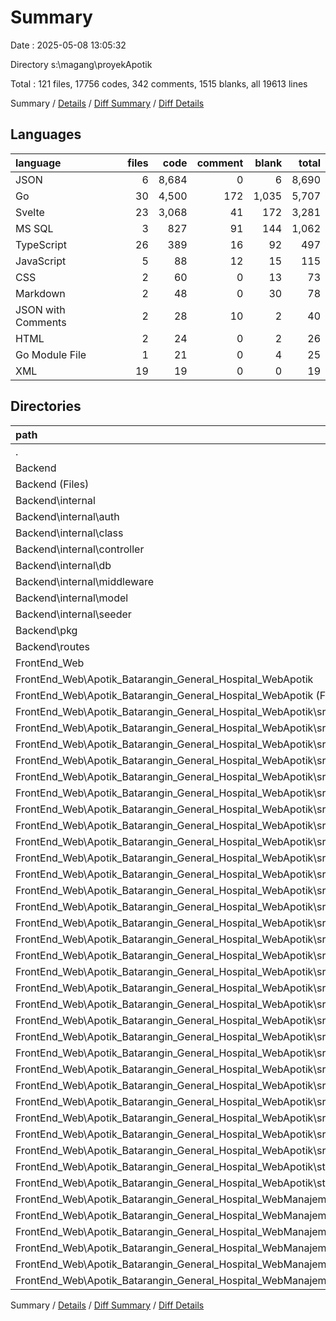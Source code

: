 # Summary

Date : 2025-05-08 13:05:32

Directory s:\\magang\\proyekApotik

Total : 121 files,  17756 codes, 342 comments, 1515 blanks, all 19613 lines

Summary / [Details](details.md) / [Diff Summary](diff.md) / [Diff Details](diff-details.md)

## Languages
| language | files | code | comment | blank | total |
| :--- | ---: | ---: | ---: | ---: | ---: |
| JSON | 6 | 8,684 | 0 | 6 | 8,690 |
| Go | 30 | 4,500 | 172 | 1,035 | 5,707 |
| Svelte | 23 | 3,068 | 41 | 172 | 3,281 |
| MS SQL | 3 | 827 | 91 | 144 | 1,062 |
| TypeScript | 26 | 389 | 16 | 92 | 497 |
| JavaScript | 5 | 88 | 12 | 15 | 115 |
| CSS | 2 | 60 | 0 | 13 | 73 |
| Markdown | 2 | 48 | 0 | 30 | 78 |
| JSON with Comments | 2 | 28 | 10 | 2 | 40 |
| HTML | 2 | 24 | 0 | 2 | 26 |
| Go Module File | 1 | 21 | 0 | 4 | 25 |
| XML | 19 | 19 | 0 | 0 | 19 |

## Directories
| path | files | code | comment | blank | total |
| :--- | ---: | ---: | ---: | ---: | ---: |
| . | 121 | 17,756 | 342 | 1,515 | 19,613 |
| Backend | 34 | 5,348 | 263 | 1,183 | 6,794 |
| Backend (Files) | 4 | 911 | 112 | 163 | 1,186 |
| Backend\\internal | 28 | 4,336 | 146 | 992 | 5,474 |
| Backend\\internal\\auth | 1 | 69 | 4 | 17 | 90 |
| Backend\\internal\\class | 1 | 300 | 0 | 33 | 333 |
| Backend\\internal\\controller | 12 | 999 | 41 | 261 | 1,301 |
| Backend\\internal\\db | 1 | 46 | 11 | 12 | 69 |
| Backend\\internal\\middleware | 1 | 73 | 8 | 18 | 99 |
| Backend\\internal\\model | 11 | 2,802 | 80 | 643 | 3,525 |
| Backend\\internal\\seeder | 1 | 47 | 2 | 8 | 57 |
| Backend\\pkg | 1 | 16 | 1 | 6 | 23 |
| Backend\\routes | 1 | 85 | 4 | 22 | 111 |
| FrontEnd_Web | 87 | 12,408 | 79 | 332 | 12,819 |
| FrontEnd_Web\\Apotik_Batarangin_General_Hospital_WebApotik | 73 | 8,276 | 60 | 296 | 8,632 |
| FrontEnd_Web\\Apotik_Batarangin_General_Hospital_WebApotik (Files) | 10 | 4,762 | 11 | 33 | 4,806 |
| FrontEnd_Web\\Apotik_Batarangin_General_Hospital_WebApotik\\src | 44 | 3,495 | 49 | 263 | 3,807 |
| FrontEnd_Web\\Apotik_Batarangin_General_Hospital_WebApotik\\src (Files) | 3 | 79 | 6 | 15 | 100 |
| FrontEnd_Web\\Apotik_Batarangin_General_Hospital_WebApotik\\src\\lib | 5 | 205 | 3 | 31 | 239 |
| FrontEnd_Web\\Apotik_Batarangin_General_Hospital_WebApotik\\src\\lib (Files) | 2 | 21 | 2 | 7 | 30 |
| FrontEnd_Web\\Apotik_Batarangin_General_Hospital_WebApotik\\src\\lib\\table | 3 | 184 | 1 | 24 | 209 |
| FrontEnd_Web\\Apotik_Batarangin_General_Hospital_WebApotik\\src\\routes | 36 | 3,211 | 40 | 217 | 3,468 |
| FrontEnd_Web\\Apotik_Batarangin_General_Hospital_WebApotik\\src\\routes (Files) | 4 | 414 | 3 | 12 | 429 |
| FrontEnd_Web\\Apotik_Batarangin_General_Hospital_WebApotik\\src\\routes\\customer | 4 | 499 | 8 | 29 | 536 |
| FrontEnd_Web\\Apotik_Batarangin_General_Hospital_WebApotik\\src\\routes\\customer (Files) | 2 | 289 | 4 | 15 | 308 |
| FrontEnd_Web\\Apotik_Batarangin_General_Hospital_WebApotik\\src\\routes\\customer\\riwayat_customer | 2 | 210 | 4 | 14 | 228 |
| FrontEnd_Web\\Apotik_Batarangin_General_Hospital_WebApotik\\src\\routes\\dashboard | 2 | 80 | 3 | 10 | 93 |
| FrontEnd_Web\\Apotik_Batarangin_General_Hospital_WebApotik\\src\\routes\\login | 2 | 60 | 2 | 7 | 69 |
| FrontEnd_Web\\Apotik_Batarangin_General_Hospital_WebApotik\\src\\routes\\product | 4 | 406 | 0 | 18 | 424 |
| FrontEnd_Web\\Apotik_Batarangin_General_Hospital_WebApotik\\src\\routes\\product (Files) | 2 | 298 | 0 | 14 | 312 |
| FrontEnd_Web\\Apotik_Batarangin_General_Hospital_WebApotik\\src\\routes\\product\\input_product | 2 | 108 | 0 | 4 | 112 |
| FrontEnd_Web\\Apotik_Batarangin_General_Hospital_WebApotik\\src\\routes\\request_barang | 4 | 434 | 8 | 30 | 472 |
| FrontEnd_Web\\Apotik_Batarangin_General_Hospital_WebApotik\\src\\routes\\request_barang (Files) | 2 | 223 | 4 | 16 | 243 |
| FrontEnd_Web\\Apotik_Batarangin_General_Hospital_WebApotik\\src\\routes\\request_barang\\riwayat_request_barang | 2 | 211 | 4 | 14 | 229 |
| FrontEnd_Web\\Apotik_Batarangin_General_Hospital_WebApotik\\src\\routes\\return_barang | 4 | 434 | 8 | 39 | 481 |
| FrontEnd_Web\\Apotik_Batarangin_General_Hospital_WebApotik\\src\\routes\\return_barang (Files) | 2 | 223 | 4 | 21 | 248 |
| FrontEnd_Web\\Apotik_Batarangin_General_Hospital_WebApotik\\src\\routes\\return_barang\\riwayat_return_barang | 2 | 211 | 4 | 18 | 233 |
| FrontEnd_Web\\Apotik_Batarangin_General_Hospital_WebApotik\\src\\routes\\santet | 2 | 69 | 0 | 16 | 85 |
| FrontEnd_Web\\Apotik_Batarangin_General_Hospital_WebApotik\\src\\routes\\stock_opname | 2 | 187 | 0 | 14 | 201 |
| FrontEnd_Web\\Apotik_Batarangin_General_Hospital_WebApotik\\src\\routes\\transaksi | 8 | 628 | 8 | 42 | 678 |
| FrontEnd_Web\\Apotik_Batarangin_General_Hospital_WebApotik\\src\\routes\\transaksi (Files) | 2 | 237 | 4 | 15 | 256 |
| FrontEnd_Web\\Apotik_Batarangin_General_Hospital_WebApotik\\src\\routes\\transaksi\\input_transaksi | 2 | 125 | 0 | 10 | 135 |
| FrontEnd_Web\\Apotik_Batarangin_General_Hospital_WebApotik\\src\\routes\\transaksi\\laporan | 2 | 43 | 0 | 3 | 46 |
| FrontEnd_Web\\Apotik_Batarangin_General_Hospital_WebApotik\\src\\routes\\transaksi\\riwayat_transaksi | 2 | 223 | 4 | 14 | 241 |
| FrontEnd_Web\\Apotik_Batarangin_General_Hospital_WebApotik\\static | 19 | 19 | 0 | 0 | 19 |
| FrontEnd_Web\\Apotik_Batarangin_General_Hospital_WebApotik\\static\\icons | 19 | 19 | 0 | 0 | 19 |
| FrontEnd_Web\\Apotik_Batarangin_General_Hospital_WebManajemen | 14 | 4,132 | 19 | 36 | 4,187 |
| FrontEnd_Web\\Apotik_Batarangin_General_Hospital_WebManajemen (Files) | 8 | 4,107 | 11 | 28 | 4,146 |
| FrontEnd_Web\\Apotik_Batarangin_General_Hospital_WebManajemen\\src | 6 | 25 | 8 | 8 | 41 |
| FrontEnd_Web\\Apotik_Batarangin_General_Hospital_WebManajemen\\src (Files) | 3 | 18 | 7 | 4 | 29 |
| FrontEnd_Web\\Apotik_Batarangin_General_Hospital_WebManajemen\\src\\lib | 1 | 0 | 1 | 1 | 2 |
| FrontEnd_Web\\Apotik_Batarangin_General_Hospital_WebManajemen\\src\\routes | 2 | 7 | 0 | 3 | 10 |

Summary / [Details](details.md) / [Diff Summary](diff.md) / [Diff Details](diff-details.md)